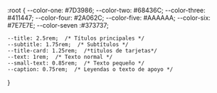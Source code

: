 :root {
    --color-one: #7D3986; 
    --color-two: #68436C; 
    --color-three: #411447;
    --color-four: #2A062C;
    --color-five: #AAAAAA;
    --color-six: #7E7E7E;
    --color-seven :#373737;


    --title: 2.5rem;  /* Títulos principales */
    --subtitle: 1.75rem;  /* Subtítulos */
    --title-card: 1.25rem;  /*titulos de tarjetas*/
    --text: 1rem;  /* Texto normal */
    --small-text: 0.85rem;  /* Texto pequeño */
    --caption: 0.75rem;  /* Leyendas o texto de apoyo */
    

}